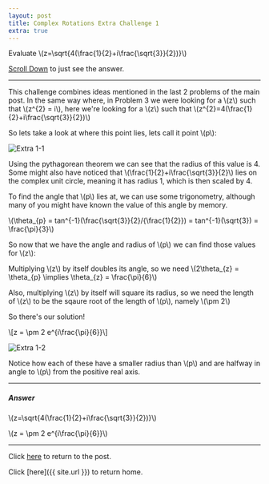 ```yaml
---
layout: post
title: Complex Rotations Extra Challenge 1
extra: true
---
```


Evaluate \\(z=\sqrt{4(\frac{1}{2}+i\frac{\sqrt{3}}{2})}\\)

[Scroll Down](#answer) to just see the answer.

-----

This challenge combines ideas mentioned in the last 2 problems of the main post. In the same way where, in Problem 3 we were looking for a \\(z\\) such that \\(z^{2} = i\\), here we're looking for a \\(z\\) such that \\(z^{2}=4(\frac{1}{2}+i\frac{\sqrt{3}}{2})\\)

So lets take a look at where this point lies, lets call it point \\(p\\):

![Extra 1-1]({{site.imgposturl}}/ComplexRotations/Extra1-1.png)

Using the pythagorean theorem we can see that the radius of this value is 4. Some might also have noticed that \\(\frac{1}{2}+i\frac{\sqrt{3}}{2}\\) lies on the complex unit circle, meaning it has radius 1, which is then scaled by 4.

To find the angle that \\(p\\) lies at, we can use some trigonometry, although many of you might have known the value of this angle by memory.

\\(\theta_{p} = tan^{-1}(\frac{\sqrt{3}}{2}/{\frac{1}{2}}) = tan^{-1}(\sqrt{3}) = \frac{\pi}{3}\\)

So now that we have the angle and radius of \\(p\\) we can find those values for \\(z\\):

Multiplying \\(z\\) by itself doubles its angle, so we need \\(2\theta_{z} = \theta_{p} \implies \theta_{z} = \frac{\pi}{6}\\)

Also, multiplying \\(z\\) by itself will square its radius, so we need the length of \\(z\\) to be the sqaure root of the length of \\(p\\), namely \\(\pm 2\\)

So there's our solution!

\\[z = \pm 2 e^{i\frac{\pi}{6}}\\]

![Extra 1-2]({{site.imgposturl}}/ComplexRotations/Extra1-2.png)

Notice how each of these have a smaller radius than \\(p\\) and are halfway in angle to \\(p\\) from the positive real axis.

-----

##### Answer

\\(z=\sqrt{4(\frac{1}{2}+i\frac{\sqrt{3}}{2})}\\)

\\(z = \pm 2 e^{i\frac{\pi}{6}}\\)

-----

Click [here](ComplexRotations#extra-challenges) to return to the post.

Click [here]({{ site.url }}) to return home.